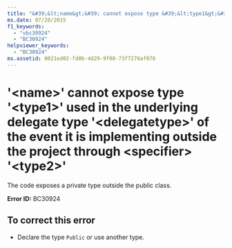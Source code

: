 ```yaml
---
title: "&#39;&lt;name&gt;&#39; cannot expose type &#39;&lt;type1&gt;&#39; used in the underlying delegate type &#39;&lt;delegatetype&gt;&#39; of the event it is implementing outside the project through &lt;specifier&gt; &#39;&lt;type2&gt;&#39;"
ms.date: 07/20/2015
f1_keywords: 
  - "vbc30924"
  - "BC30924"
helpviewer_keywords: 
  - "BC30924"
ms.assetid: 0021ed02-fd0b-4d29-9f08-73f7276af076
---
```

# &#39;&lt;name&gt;&#39; cannot expose type &#39;&lt;type1&gt;&#39; used in the underlying delegate type &#39;&lt;delegatetype&gt;&#39; of the event it is implementing outside the project through &lt;specifier&gt; &#39;&lt;type2&gt;&#39;
The code exposes a private type outside the public class.  

 **Error ID:** BC30924  

## To correct this error  

- Declare the type `Public` or use another type.
